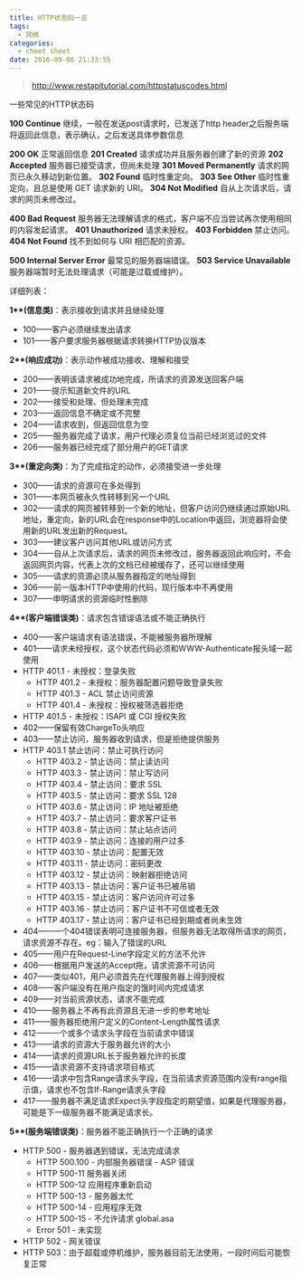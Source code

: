 ```yaml
---
title: HTTP状态码一览
tags:
  - 网络
categories:
  - cheet sheet
date: 2016-09-06 21:33:55
---
```


> http://www.restapitutorial.com/httpstatuscodes.html

一些常见的HTTP状态码

**100  Continue**  继续，一般在发送post请求时，已发送了http header之后服务端将返回此信息，表示确认，之后发送具体参数信息

**200  OK**         正常返回信息
**201  Created**    请求成功并且服务器创建了新的资源
**202  Accepted**   服务器已接受请求，但尚未处理
**301  Moved Permanently**  请求的网页已永久移动到新位置。
**302  Found**       临时性重定向。
**303  See Other**   临时性重定向，且总是使用 GET 请求新的 URI。
**304  Not Modified** 自从上次请求后，请求的网页未修改过。

**400  Bad Request**  服务器无法理解请求的格式，客户端不应当尝试再次使用相同的内容发起请求。
**401  Unauthorized** 请求未授权。
**403  Forbidden**   禁止访问。
**404  Not Found**  找不到如何与 URI 相匹配的资源。

**500  Internal Server Error**  最常见的服务器端错误。
**503  Service Unavailable** 服务器端暂时无法处理请求（可能是过载或维护）。

<!-- more -->

详细列表：

__1**(信息类)__：表示接收到请求并且继续处理
  - 100——客户必须继续发出请求
  - 101——客户要求服务器根据请求转换HTTP协议版本

__2**(响应成功)__：表示动作被成功接收、理解和接受
  - 200——表明该请求被成功地完成，所请求的资源发送回客户端
  - 201——提示知道新文件的URL
  - 202——接受和处理、但处理未完成
  - 203——返回信息不确定或不完整
  - 204——请求收到，但返回信息为空
  - 205——服务器完成了请求，用户代理必须复位当前已经浏览过的文件
  - 206——服务器已经完成了部分用户的GET请求

__3**(重定向类)__：为了完成指定的动作，必须接受进一步处理
  - 300——请求的资源可在多处得到
  - 301——本网页被永久性转移到另一个URL
  - 302——请求的网页被转移到一个新的地址，但客户访问仍继续通过原始URL地址，重定向，新的URL会在response中的Location中返回，浏览器将会使用新的URL发出新的Request。
  - 303——建议客户访问其他URL或访问方式
  - 304——自从上次请求后，请求的网页未修改过，服务器返回此响应时，不会返回网页内容，代表上次的文档已经被缓存了，还可以继续使用
  - 305——请求的资源必须从服务器指定的地址得到
  - 306——前一版本HTTP中使用的代码，现行版本中不再使用
  - 307——申明请求的资源临时性删除

__4**(客户端错误类)__：请求包含错误语法或不能正确执行
  - 400——客户端请求有语法错误，不能被服务器所理解
  - 401——请求未经授权，这个状态代码必须和WWW-Authenticate报头域一起使用
  - HTTP 401.1 - 未授权：登录失败
    * HTTP 401.2 - 未授权：服务器配置问题导致登录失败
    * HTTP 401.3 - ACL 禁止访问资源
    * HTTP 401.4 - 未授权：授权被筛选器拒绝
  - HTTP 401.5 - 未授权：ISAPI 或 CGI 授权失败
  - 402——保留有效ChargeTo头响应
  - 403——禁止访问，服务器收到请求，但是拒绝提供服务
  - HTTP 403.1 禁止访问：禁止可执行访问
    * HTTP 403.2 - 禁止访问：禁止读访问
    * HTTP 403.3 - 禁止访问：禁止写访问
    * HTTP 403.4 - 禁止访问：要求 SSL
    * HTTP 403.5 - 禁止访问：要求 SSL 128
    * HTTP 403.6 - 禁止访问：IP 地址被拒绝
    * HTTP 403.7 - 禁止访问：要求客户证书
    * HTTP 403.8 - 禁止访问：禁止站点访问
    * HTTP 403.9 - 禁止访问：连接的用户过多
    * HTTP 403.10 - 禁止访问：配置无效
    * HTTP 403.11 - 禁止访问：密码更改
    * HTTP 403.12 - 禁止访问：映射器拒绝访问
    * HTTP 403.13 - 禁止访问：客户证书已被吊销
    * HTTP 403.15 - 禁止访问：客户访问许可过多
    * HTTP 403.16 - 禁止访问：客户证书不可信或者无效
    * HTTP 403.17 - 禁止访问：客户证书已经到期或者尚未生效
  - 404——一个404错误表明可连接服务器，但服务器无法取得所请求的网页，请求资源不存在。eg：输入了错误的URL
  - 405——用户在Request-Line字段定义的方法不允许
  - 406——根据用户发送的Accept拖，请求资源不可访问
  - 407——类似401，用户必须首先在代理服务器上得到授权
  - 408——客户端没有在用户指定的饿时间内完成请求
  - 409——对当前资源状态，请求不能完成
  - 410——服务器上不再有此资源且无进一步的参考地址
  - 411——服务器拒绝用户定义的Content-Length属性请求
  - 412——一个或多个请求头字段在当前请求中错误
  - 413——请求的资源大于服务器允许的大小
  - 414——请求的资源URL长于服务器允许的长度
  - 415——请求资源不支持请求项目格式
  - 416——请求中包含Range请求头字段，在当前请求资源范围内没有range指示值，请求也不包含If-Range请求头字段
  - 417——服务器不满足请求Expect头字段指定的期望值，如果是代理服务器，可能是下一级服务器不能满足请求长。

__5**(服务端错误类)__：服务器不能正确执行一个正确的请求
  - HTTP 500 - 服务器遇到错误，无法完成请求
    * HTTP 500.100 - 内部服务器错误 - ASP 错误
    * HTTP 500-11 服务器关闭
    * HTTP 500-12 应用程序重新启动
    * HTTP 500-13 - 服务器太忙
    * HTTP 500-14 - 应用程序无效
    * HTTP 500-15 - 不允许请求 global.asa
    * Error 501 - 未实现
- HTTP 502 - 网关错误
- HTTP 503：由于超载或停机维护，服务器目前无法使用，一段时间后可能恢复正常